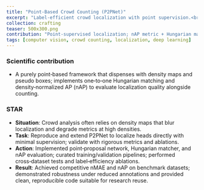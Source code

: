 ```yaml
---
title: "Point‑Based Crowd Counting (P2PNet)"
excerpt: "Label‑efficient crowd localization with point supervision.<br/><img src='/images/500x300.png'>"
collection: crafting
teaser: 500x300.png
contribution: "Point‑supervised localization; nAP metric + Hungarian matching; SOTA‑level replication."
tags: [computer vision, crowd counting, localization, deep learning]
---
```


### Scientific contribution
- A purely point‑based framework that dispenses with density maps and pseudo boxes; implements one‑to‑one Hungarian matching and density‑normalized AP (nAP) to evaluate localization quality alongside counting.

### STAR
- **Situation**: Crowd analysis often relies on density maps that blur localization and degrade metrics at high densities.
- **Task**: Reproduce and extend P2PNet to localize heads directly with minimal supervision; validate with rigorous metrics and ablations.
- **Action**: Implemented point‑proposal network, Hungarian matcher, and nAP evaluation; curated training/validation pipelines; performed cross‑dataset tests and label‑efficiency ablations.
- **Result**: Achieved competitive nMAE and nAP on benchmark datasets; demonstrated robustness under reduced annotations and provided clean, reproducible code suitable for research reuse.
